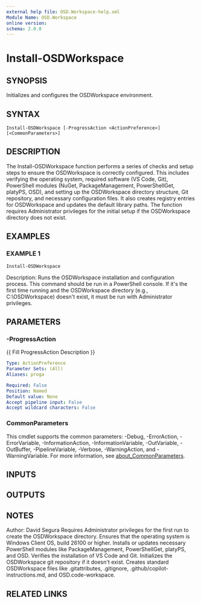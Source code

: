 ```yaml
---
external help file: OSD.Workspace-help.xml
Module Name: OSD.Workspace
online version:
schema: 2.0.0
---
```


# Install-OSDWorkspace

## SYNOPSIS
Initializes and configures the OSDWorkspace environment.

## SYNTAX

```
Install-OSDWorkspace [-ProgressAction <ActionPreference>] [<CommonParameters>]
```

## DESCRIPTION
The Install-OSDWorkspace function performs a series of checks and setup steps to ensure the OSDWorkspace is correctly configured.
This includes verifying the operating system, required software (VS Code, Git), PowerShell modules (NuGet, PackageManagement, PowerShellGet, platyPS, OSD),
and setting up the OSDWorkspace directory structure, Git repository, and necessary configuration files.
It also creates registry entries for OSDWorkspace and updates the default library paths.
The function requires Administrator privileges for the initial setup if the OSDWorkspace directory does not exist.

## EXAMPLES

### EXAMPLE 1
```
Install-OSDWorkspace
```

Description:
Runs the OSDWorkspace installation and configuration process.
This command should be run in a PowerShell console.
If it's the first time running and the OSDWorkspace directory (e.g., C:\OSDWorkspace) doesn't exist,
it must be run with Administrator privileges.

## PARAMETERS

### -ProgressAction
{{ Fill ProgressAction Description }}

```yaml
Type: ActionPreference
Parameter Sets: (All)
Aliases: proga

Required: False
Position: Named
Default value: None
Accept pipeline input: False
Accept wildcard characters: False
```

### CommonParameters
This cmdlet supports the common parameters: -Debug, -ErrorAction, -ErrorVariable, -InformationAction, -InformationVariable, -OutVariable, -OutBuffer, -PipelineVariable, -Verbose, -WarningAction, and -WarningVariable. For more information, see [about_CommonParameters](http://go.microsoft.com/fwlink/?LinkID=113216).

## INPUTS

## OUTPUTS

## NOTES
Author: David Segura
Requires Administrator privileges for the first run to create the OSDWorkspace directory.
Ensures that the operating system is Windows Client OS, build 26100 or higher.
Installs or updates necessary PowerShell modules like PackageManagement, PowerShellGet, platyPS, and OSD.
Verifies the installation of VS Code and Git.
Initializes the OSDWorkspace git repository if it doesn't exist.
Creates standard OSDWorkspace files like .gitattributes, .gitignore, .github/copilot-instructions.md, and OSD.code-workspace.

## RELATED LINKS
